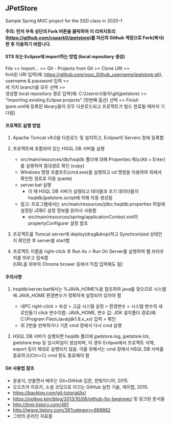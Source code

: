 ## JPetStore
Sample Spring MVC project for the SSD class in 2020-1

__주의: 먼저 우측 상단의 Fork 버튼을 클릭하여 이 리파지토리(https://github.com/cspark0/jpetstore)를 자신의 Github 계정으로 Fork(복사) 한 후 이용하기 바랍니다.__

#### STS 또는 Eclipse에 import하는 방법 (local repository 생성)

File >> Import... >> Git - Projects from Git >> Clone URI >>  
fork된  URI 입력(예: https://github.com/your_Github_username/jpetstore.git), username & password 입력 >>   
세 가지 branch를 모두 선택 >>   
생성할 local repository 경로 입력(예: C:\Users\사용자\git\jpetstore) >>  
"Importing existing Eclipse projects" (첫번째 옵션) 선택 >> Finish    
(pom.xml에 등록된 library들이 모두 다운로드되고 프로젝트가 빌드 완료될 때까지 기다림)

#### 프로젝트 실행 방법
1. Apache Tomcat v9.0을 다운로드 및 설치하고, Eclipse의 Servers 창에 등록함
2. 프로젝트에 포함되어 있는  HSQL DB 서버를 실행 
    * src/main/resources/db/hsqldb 폴더에 대해 Properties 메뉴(Alt + Enter)를 실행하여 절대경로 확인 (copy)
    * Windows 명령 프롬프트(cmd.exe)를 실행하고 cd 명령을 이용하여 위에서 확인한 경로로 이동 (paste)
    * server.bat 실행 
         - 이 때 HSQL DB 서버가 실행되고 테이블과 초기 데이터들이 hsqldb/jpetstore.script에 의해 자동 생성됨
    * 참고: 프로그램에서는 src/main/resources/jdbc.hsqldb.properties 파일에 설정된 JDBC 설정 정보를 읽어서 사용함 		 
         - src/main/resources/spring/applicationContext.xml의 propertyConfigurer 설정 참조
 
3. 프로젝트를 Tomcat server에 deploy(drag&drop)하고 Synchronized 상태인지 확인한 후 server를 start함
4. 프로젝트 이름을 right-click 후 Run As > Run On Server를 실행하여  웹 브라우저를 띄우고 접속함     
(URL을 외부의 Chrome brower 등에서 직접 입력해도 됨)

#### 주의사항
1. hsqldb/server.bat에서는 %JAVA_HOME%을 참조하여 java를 찾으므로 시스템에 JAVA_HOME 환경변수가 정확하게 설정되어 있어야 함
    * 내PC right-click > 속성 > 고급 시스템 설정 > 환경변수 > 시스템 변수의 새로만들기 click
      변수이름: JAVA_HOME, 변수 값: JDK 설치폴더 경로(예: C:\Program Files\Java\jdk1.8.x_xx) 입력 > 확인
    * 위 2번을 반복하거나 기존 cmd 창에서 다시 cmd 실행

2. HSQL DB 서버가 실행되면 hsqldb 폴더에 jpetstore.log, jpetstore.lck, jpetstore.tmp 등 임시파일이 생성되며, 이 경우 Eclipse에서 프로젝트 삭제, export 등이 제대로 실행되지 않음. 이를 위해서는 cmd 창에서 HSQL DB 서버를 종료하고(Ctrl+C) cmd 창도 종료해야 함


#### Git 사용법 참조

* 윤웅식, 만들면서 배우는 Git+GitHub 입문, 한빛미디어, 2015.  
* 오오츠카 히로키, 소셜 코딩으로 이끄는 GitHub 실천 기술, 제이펍, 2015.  
* <https://backlog.com/git-tutorial/kr/>  
* <https://nolboo.kim/blog/2013/10/06/github-for-beginner/> 및 링크된 문서들  
* <http://itmir.tistory.com/461>  
* <http://jwgye.tistory.com/38?category=689862>  
* 그밖의 온라인 자료들  


